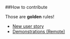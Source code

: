 ##How to contribute


Those are **golden** rules!

* [New user story](https://octodemo.com/OctoCheese/Calculator/issues/new?title=Name%20of%20%the%20new%20user%20story&labels%5B%5D=user%20story&labels%5B%5D=help%20wanted&body=%23%23%20User%20story%0AAs%20a%20*type%20of%20user*%2C%20%0AI%20want%20*to%20perform%20some%20task*%20%0ASo%20that%20I%20can%20*achieve%20some%20goal%2Fbenefit%2Fvalue*.%0A%0A%23%23%20Acceptance%20Criterion%201%3A%20%0AGiven%20that%20*condition%201*%20and%20*condition%202*%2C%20%0AWhen%20*event%201*%20and%20*event%202*%0AThen%20*consequence%201*%20and%20*consequence%202*%20%0A%0A%23%23%20Story%20Points%0A0%2C%200%2C5%2C%201%2C%202%2C%203%2C%205%2C%208%2C%2013%2C%2020%2C%2040%2C%20100%0A%0A%23%23%20Subtasks%0A-%20%5B%20%5D%20Task%201%0A-%20%5B%20%5D%20Task%202%0A%0A%23%23%20Notes%20%0A)
* [Demonstrations (Remote)](https://github.com/github/solutions-engineering/issues/new?title=Demo%3A%20replace_with_company_name%20replace_with_date_and_time&labels%5B%5D=demo&labels%5B%5D=solutions-engineering&body=*This%20template%20is%20created%20from%20the%20README%20in%20the%20github%2Fsolutions-engineering%20repository*%0A%0Areplace_with_company_name%2C%20replace_with_date_and_time%0A%0ALink%20to%20Halp%20thread%3A%20%0A-%20Version%20control%20system%20or%20systems%20currently%20in%20use%3A%20%0A-%20Pain%20points%20with%20current%20version%20control%20and%20release%20process%3A%20%0A-%203rd%20party%20tools%20they%20want%20to%20integrate%20with%20GHE%3A%20%0A-%20Primary%20OS%20their%20developers%20use%3A%20%0A-%20Primary%20programming%20languages%20developers%20use%3A%20%0A-%20Platforms%20they%20are%20targeting%20with%20their%20software%20applications%20%28e.g.%20Linux%20or%20Windows%29%3A%20%0A-%20How%20their%20applications%20are%20packaged%3F%20%28e.g.%20RPM%2C%20DMG%2C%20ISO%2C%20etc.%29%3A%20%0A-%20Their%20software%20release%20process%20%28e.g.%20Agile%2C%20Waterfall%2C%20etc.%29%3A%20%0A-%20Current%20processes%20for%20controlling%20access%20to%20repos%20today%3A%20%0A-%20Data%20source%20for%20users%20of%20version%20control%20%28e.g.%20LDAP%2C%20SAML%2C%20etc.%29%3A%20%0A-%20Level%20of%20granularity%20they%20strive%20for%20with%20access%20control%20to%20their%20repos%3A%20%0A-%20Do%20they%20worry%20about%20segregation%20of%20duties%3F%3A%20%0A-%20Audit%20obligations%20around%20changes%20to%20their%20code%20base%20%28or%20None%29%3A%20)
